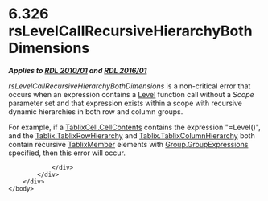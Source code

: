 <html dir="LTR" xmlns:mshelp="http://msdn.microsoft.com/mshelp" xmlns:ddue="http://ddue.schemas.microsoft.com/authoring/2003/5" xmlns:xlink="http://www.w3.org/1999/xlink" xmlns:tool="http://www.microsoft.com/tooltip">
    <head>
        <meta http-equiv="Content-Type" content="text/html; CHARSET=utf-8"></meta>
        <meta name="save" content="history"></meta>
        <title>6.326 rsLevelCallRecursiveHierarchyBothDimensions</title>
        <xml>
            <mshelp:toctitle title="6.326 rsLevelCallRecursiveHierarchyBothDimensions"></mshelp:toctitle>
            <mshelp:rltitle title="[MS-RDL]: rsLevelCallRecursiveHierarchyBothDimensions"></mshelp:rltitle>
            <mshelp:keyword index="A" term="d9f330ac-ac32-4e5d-8282-daf748f144b3"></mshelp:keyword>
            <mshelp:attr name="DCSext.ContentType" value="open specification"></mshelp:attr>
            <mshelp:attr name="AssetID" value="d9f330ac-ac32-4e5d-8282-daf748f144b3"></mshelp:attr>
            <mshelp:attr name="TopicType" value="kbRef"></mshelp:attr>
            <mshelp:attr name="DCSext.Title" value="[MS-RDL]: rsLevelCallRecursiveHierarchyBothDimensions" />
        </xml>
    </head>
    <body>
        <div id="header">
            <h1 class="heading">6.326 rsLevelCallRecursiveHierarchyBothDimensions</h1>
        </div>
        <div id="mainSection">
            <div id="mainBody">
                <div id="allHistory" class="saveHistory"></div>
                <div id="sectionSection0" class="section" name="collapseableSection">
                    

<p><b><i>Applies to </i></b><a href="3428e690-a348-4ec7-8a6a-8efb42d2cdee.htm"><b><i>RDL 2010/01</i></b></a><b><i>
and </i></b><a href="52ce3983-2bfc-4e72-9359-42aaf5fe4509.htm"><b><i>RDL 2016/01</i></b></a></p>

<p><i>rsLevelCallRecursiveHierarchyBothDimensions</i> is a
non-critical error that occurs when an expression contains a <a href="5870d4c3-70f6-4357-becd-717fd9471ee0.htm">Level</a> function call
without a <i>Scope</i> parameter set and that expression exists within a scope
with recursive dynamic hierarchies in both row and column groups. </p>

<p>For example, if a <a href="a6564f5d-b478-42a7-9217-1a799e5ecd28.htm">TablixCell.CellContents</a>
contains the expression &quot;=Level()&quot;, and the <a href="7ffd7556-e918-4e52-81ba-eb1364ebd7fb.htm">Tablix.TablixRowHierarchy</a>
and <a href="cec79793-0ca9-47b9-b2f0-465fb01fd808.htm">Tablix.TablixColumnHierarchy</a>
both contain recursive <a href="1d8a9691-b173-4e24-9ea9-1f486bc824fd.htm">TablixMember</a>
elements with <a href="ca135130-df86-43e2-9b59-c78e84e051c2.htm">Group.GroupExpressions</a>
specified, then this error will occur.</p>


                </div>
            </div>
        </div>
    </body>
</html>